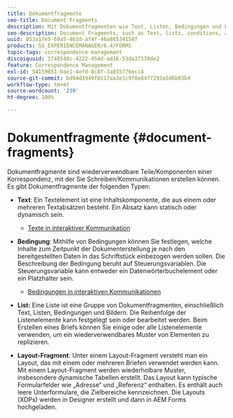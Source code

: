 ```yaml
---
title: Dokumentfragmente
seo-title: Document Fragments
description: Mit Dokumentfragmenten wie Text, Listen, Bedingungen und Layout-Fragmente können Sie in Correspondence Management die statischen, dynamischen und wiederholbaren Komponenten von Kundenkorrespondenz gestalten.
seo-description: Document Fragments, such as Text, lists, conditions, and layout fragments, in Correspondence Management let you form the static, dynamic, and repeatable components of customer correspondence.
uuid: 053a17e5-69a5-463d-af4f-46a86534158f
products: SG_EXPERIENCEMANAGER/6.4/FORMS
topic-tags: correspondence-management
discoiquuid: 1f48548c-4222-454d-ad16-53da37170de2
feature: Correspondence Management
exl-id: 54159851-bae1-4efd-8c8f-3a855776ecc4
source-git-commit: bd94d3949f0117aa3e1c9f0e84f7293a5d6b03b4
workflow-type: tm+mt
source-wordcount: '239'
ht-degree: 100%

---
```


# Dokumentfragmente {#document-fragments}

Dokumentfragmente sind wiederverwendbare Teile/Komponenten einer Korrespondenz, mit der Sie Schreiben/Kommunikationen erstellen können. Es gibt Dokumentfragmente der folgenden Typen:

* **Text**: Ein Textelement ist eine Inhaltskomponente, die aus einem oder mehreren Textabsätzen besteht. Ein Absatz kann statisch oder dynamisch sein.

   * [Texte in interaktiver Kommunikation](/help/forms/using/texts-interactive-communications.md)

* **Bedingung**: Mithilfe von Bedingungen können Sie festlegen, welche Inhalte zum Zeitpunkt der Dokumenterstellung je nach den bereitgestellten Daten in das Schriftstück einbezogen werden sollen. Die Beschreibung der Bedingung beruht auf Steuerungsvariablen. Die Steuerungsvariable kann entweder ein Datenwörterbuchelement oder ein Platzhalter sein.

   * [Bedingungen in interaktiven Kommunikationen](/help/forms/using/conditions-interactive-communications.md)

* **List:** Eine Liste ist eine Gruppe von Dokumentfragmenten, einschließlich Text, Listen, Bedingungen und Bildern. Die Reihenfolge der Listenelemente kann festgelegt sein oder bearbeitet werden. Beim Erstellen eines Briefs können Sie einige oder alle Listenelemente verwenden, um ein wiederverwendbares Muster von Elementen zu replizieren.
* **Layout-Fragment**: Unter einem Layout-Fragment versteht man ein Layout, das mit einem oder mehreren Briefen verwendet werden kann. Mit einem Layout-Fragment werden wiederholbare Muster, insbesondere dynamische Tabellen erstellt. Das Layout kann typische Formularfelder wie „Adresse“ und „Referenz“ enthalten. Es enthält auch leere Unterformulare, die Zielbereiche kennzeichnen. Die Layouts (XDPs) werden in Designer erstellt und dann in AEM Forms hochgeladen.
